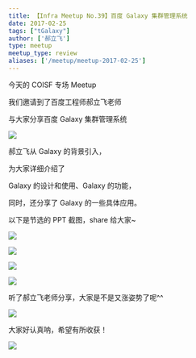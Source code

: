 ```yaml
---
title: 【Infra Meetup No.39】百度 Galaxy 集群管理系统
date: 2017-02-25
tags: ["tGalaxy"]
author: ['郝立飞']
type: meetup
meetup_type: review
aliases: ['/meetup/meetup-2017-02-25']
---
```


今天的 COISF 专场 Meetup

我们邀请到了百度工程师郝立飞老师

与大家分享百度 Galaxy 集群管理系统

![](https://upload-images.jianshu.io/upload_images/542677-8cd781a155d2f718?imageMogr2/auto-orient/strip%7CimageView2/2/w/1240)

郝立飞从 Galaxy 的背景引入，

为大家详细介绍了

Galaxy 的设计和使用、Galaxy 的功能，

同时，还分享了 Galaxy 的一些具体应用。

以下是节选的 PPT 截图，share 给大家~

![](https://upload-images.jianshu.io/upload_images/542677-9d6feb42e54027d2?imageMogr2/auto-orient/strip%7CimageView2/2/w/1240)

![](https://upload-images.jianshu.io/upload_images/542677-175ed0302296f63e?imageMogr2/auto-orient/strip%7CimageView2/2/w/1240)

![](https://upload-images.jianshu.io/upload_images/542677-67ca1272e69df631?imageMogr2/auto-orient/strip%7CimageView2/2/w/1240)

![](https://upload-images.jianshu.io/upload_images/542677-0213a376ffae541c?imageMogr2/auto-orient/strip%7CimageView2/2/w/1240)

听了郝立飞老师分享，大家是不是又涨姿势了呢^^

![](https://upload-images.jianshu.io/upload_images/542677-2ffcbaffc6e2787e?imageMogr2/auto-orient/strip%7CimageView2/2/w/1240)

大家好认真呐，希望有所收获！

![](https://upload-images.jianshu.io/upload_images/542677-290c296e7a302412?imageMogr2/auto-orient/strip%7CimageView2/2/w/1240)

